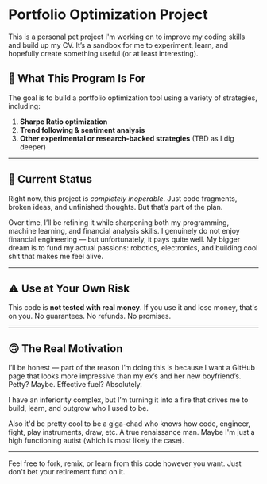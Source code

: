 # Portfolio Optimization Project

This is a personal pet project I'm working on to improve my coding skills and build up my CV. It’s a sandbox for me to experiment, learn, and hopefully create something useful (or at least interesting).

## 🎯 What This Program Is For

The goal is to build a portfolio optimization tool using a variety of strategies, including:

1. **Sharpe Ratio optimization**
2. **Trend following & sentiment analysis**
3. **Other experimental or research-backed strategies** (TBD as I dig deeper)

---

## 🚧 Current Status

Right now, this project is *completely inoperable*. Just code fragments, broken ideas, and unfinished thoughts. But that’s part of the plan.

Over time, I’ll be refining it while sharpening both my programming, machine learning, and financial analysis skills. I genuinely do not enjoy financial engineering — but unfortunately, it pays quite well. My bigger dream is to fund my actual passions: robotics, electronics, and building cool shit that makes me feel alive.

---

## ⚠️ Use at Your Own Risk

This code is **not tested with real money**. If you use it and lose money, that's on you. No guarantees. No refunds. No promises.

---

## 🙃 The Real Motivation

I’ll be honest — part of the reason I’m doing this is because I want a GitHub page that looks more impressive than my ex’s and her new boyfriend’s. Petty? Maybe. Effective fuel? Absolutely.

I have an inferiority complex, but I’m turning it into a fire that drives me to build, learn, and outgrow who I used to be.

Also it'd be pretty cool to be a giga-chad who knows how code, engineer, fight, play instruments, draw, etc. A true renaissance man. Maybe I'm just a high functioning autist (which is most likely the case).

---

Feel free to fork, remix, or learn from this code however you want. Just don't bet your retirement fund on it.  